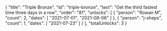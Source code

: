 {
  "title": "Triple Bronze",
  "id": "triple-bronze",
  "text": "Get the third fastest time three days in a row",
  "order": "81",
  "unlocks": [
    {
      "person": "Rowan M",
      "count": 2,
      "dates": [
        "2021-07-01",
        "2021-08-06"
      ]
    },
    {
      "person": "j-sheps",
      "count": 1,
      "dates": [
        "2021-07-23"
      ]
    }
  ],
  "totalUnlocks": 3
}